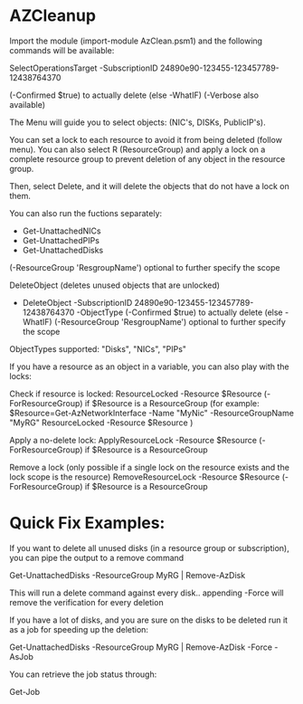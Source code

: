 # AZCleanup

Import the module (import-module AzClean.psm1) and the following commands will be available: 

SelectOperationsTarget -SubscriptionID 24890e90-123455-123457789-12438764370

(-Confirmed $true) to actually delete (else -WhatIF)
(-Verbose also available)

The Menu will guide you to select objects: (NIC's, DISKs, PublicIP's). 

You can set a lock to each resource to avoid it from being deleted (follow menu). You can also select R (ResourceGroup) and apply
a lock on a complete resource group to prevent deletion of any object in the resource group. 

Then, select Delete, and it will delete the objects that do not have a lock on them. 

You can also run the fuctions separately: 
- Get-UnattachedNICs 
- Get-UnattachedPIPs 
- Get-UnattachedDisks

(-ResourceGroup 'ResgroupName') optional to further specify the scope

DeleteObject (deletes unused objects that are unlocked)
- DeleteObject -SubscriptionID 24890e90-123455-123457789-12438764370 -ObjectType <see below>
(-Confirmed $true) to actually delete (else -WhatIF)
(-ResourceGroup 'ResgroupName') optional to further specify the scope

ObjectTypes supported: "Disks", "NICs", "PIPs"

If you have a resource as an object in a variable, you can also play with the locks: 

Check if resource is locked:
ResourceLocked -Resource $Resource
(-ForResourceGroup) if $Resource is a ResourceGroup
(for example: 
   $Resource=Get-AzNetworkInterface -Name "MyNic" -ResourceGroupName "MyRG"
   ResourceLocked -Resource $Resource
)

Apply a no-delete lock:
ApplyResourceLock -Resource $Resource
(-ForResourceGroup) if $Resource is a ResourceGroup

Remove a lock (only possible if a single lock on the resource exists and the lock scope is the resource) 
RemoveResourceLock -Resource $Resource
(-ForResourceGroup) if $Resource is a ResourceGroup


# Quick Fix Examples:
   If you want to delete all unused disks (in a resource group or subscription), you can pipe the output to a remove command
   
   Get-UnattachedDisks -ResourceGroup MyRG | Remove-AzDisk

This will run a delete command against every disk.. appending -Force will remove the verification for every deletion

If you have a lot of disks, and you are sure on the disks to be deleted run it as a job for speeding up the deletion:

   Get-UnattachedDisks -ResourceGroup MyRG | Remove-AzDisk -Force -AsJob
   
You can retrieve the job status through: 
   
   Get-Job
